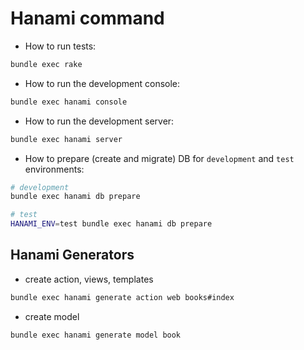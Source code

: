 # Hanami command

* How to run tests:

```bash
bundle exec rake
```

* How to run the development console:

```bash
bundle exec hanami console
```

* How to run the development server:

```bash
bundle exec hanami server
```

* How to prepare (create and migrate) DB for `development` and `test` environments:

```bash
# development
bundle exec hanami db prepare

# test
HANAMI_ENV=test bundle exec hanami db prepare
```

## Hanami Generators

* create action, views, templates

```bash
bundle exec hanami generate action web books#index
```

* create model

```bash
bundle exec hanami generate model book
```
